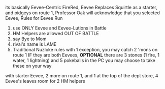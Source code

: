 its basically Eevee-Centric FireRed, Eevee Replaces Squirtle as a starter, and pidgeys on route 1, Professor Oak will acknowledge that you selected Eevee, 
Rules for Eevee Run
1) use ONLY Eevee and Eevee-Lutions in Battle
2) HM Helpers are allowed OUT OF BATTLE
3) say Bye to Mom
4) rival's name is LAME
5) Traditional Nuzloke rules with 1 exception, you may catch 2 'mons on route 1 IF they are both Eevees, 
**OPTIONAL**
there are 3 stones (1 fire, 1 water, 1 lightning) and 5 pokeballs in the PC you may choose to take these on your way

with starter Eevee, 2 more on route 1, and 1 at the top of the dept store, 4 Eevee's leaves room for 2 HM helpers
